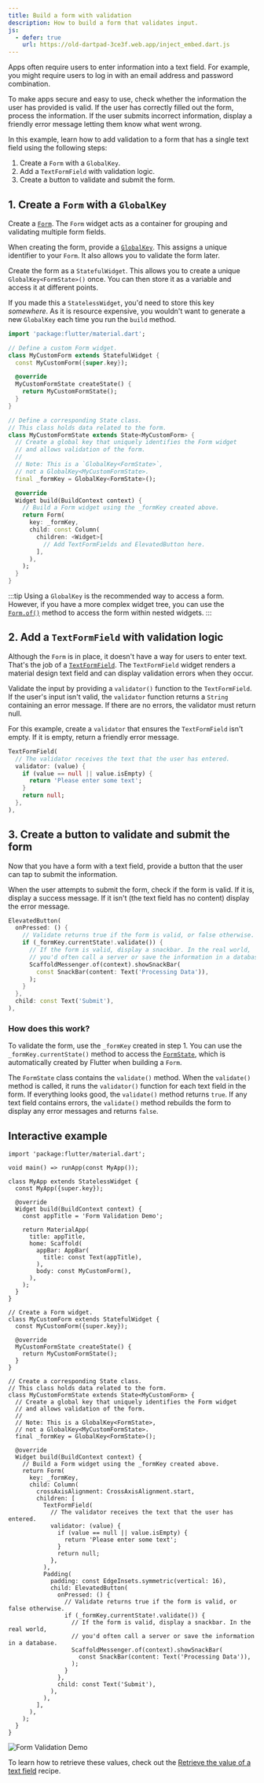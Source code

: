 ```yaml
---
title: Build a form with validation
description: How to build a form that validates input.
js:
  - defer: true
    url: https://old-dartpad-3ce3f.web.app/inject_embed.dart.js
---
```


<?code-excerpt path-base="cookbook/forms/validation"?>

Apps often require users to enter information into a text field.
For example, you might require users to log in with an email address
and password combination.

To make apps secure and easy to use, check whether the
information the user has provided is valid. If the user has correctly filled
out the form, process the information. If the user submits incorrect
information, display a friendly error message letting them know what went
wrong.

In this example, learn how to add validation to a form that has
a single text field using the following steps:

  1. Create a `Form` with a `GlobalKey`.
  2. Add a `TextFormField` with validation logic.
  3. Create a button to validate and submit the form.

## 1. Create a `Form` with a `GlobalKey`

Create a [`Form`][].
The `Form` widget acts as a container for grouping and
validating multiple form fields.

When creating the form, provide a [`GlobalKey`][].
This assigns a unique identifier to your `Form`.
It also allows you to validate the form later.

Create the form as a `StatefulWidget`.
This allows you to create a unique `GlobalKey<FormState>()` once.
You can then store it as a variable and access it at different points.

If you made this a `StatelessWidget`, you'd need to store this key *somewhere*.
As it is resource expensive, you wouldn't want to generate a new
`GlobalKey` each time you run the `build` method.

<?code-excerpt "lib/form.dart"?>
```dart
import 'package:flutter/material.dart';

// Define a custom Form widget.
class MyCustomForm extends StatefulWidget {
  const MyCustomForm({super.key});

  @override
  MyCustomFormState createState() {
    return MyCustomFormState();
  }
}

// Define a corresponding State class.
// This class holds data related to the form.
class MyCustomFormState extends State<MyCustomForm> {
  // Create a global key that uniquely identifies the Form widget
  // and allows validation of the form.
  //
  // Note: This is a `GlobalKey<FormState>`,
  // not a GlobalKey<MyCustomFormState>.
  final _formKey = GlobalKey<FormState>();

  @override
  Widget build(BuildContext context) {
    // Build a Form widget using the _formKey created above.
    return Form(
      key: _formKey,
      child: const Column(
        children: <Widget>[
          // Add TextFormFields and ElevatedButton here.
        ],
      ),
    );
  }
}
```

:::tip
Using a `GlobalKey` is the recommended way to access a form.
However, if you have a more complex widget tree,
you can use the [`Form.of()`][] method to
access the form within nested widgets.
:::

## 2. Add a `TextFormField` with validation logic

Although the `Form` is in place,
it doesn't have a way for users to enter text.
That's the job of a [`TextFormField`][].
The `TextFormField` widget renders a material design text field
and can display validation errors when they occur.

Validate the input by providing a `validator()` function to the
`TextFormField`. If the user's input isn't valid,
the `validator` function returns a `String` containing
an error message.
If there are no errors, the validator must return null.

For this example, create a `validator` that ensures the
`TextFormField` isn't empty. If it is empty,
return a friendly error message.

<?code-excerpt "lib/main.dart (TextFormField)"?>
```dart
TextFormField(
  // The validator receives the text that the user has entered.
  validator: (value) {
    if (value == null || value.isEmpty) {
      return 'Please enter some text';
    }
    return null;
  },
),
```

## 3. Create a button to validate and submit the form

Now that you have a form with a text field,
provide a button that the user can tap to submit the information.

When the user attempts to submit the form, check if the form is valid.
If it is, display a success message.
If it isn't (the text field has no content) display the error message.

<?code-excerpt "lib/main.dart (ElevatedButton)" replace="/^child\: //g"?>
```dart
ElevatedButton(
  onPressed: () {
    // Validate returns true if the form is valid, or false otherwise.
    if (_formKey.currentState!.validate()) {
      // If the form is valid, display a snackbar. In the real world,
      // you'd often call a server or save the information in a database.
      ScaffoldMessenger.of(context).showSnackBar(
        const SnackBar(content: Text('Processing Data')),
      );
    }
  },
  child: const Text('Submit'),
),
```

### How does this work?

To validate the form, use the `_formKey` created in
step 1. You can use the `_formKey.currentState()`
method to access the [`FormState`][],
which is automatically created by Flutter when building a `Form`.

The `FormState` class contains the `validate()` method.
When the `validate()` method is called, it runs the `validator()`
function for each text field in the form.
If everything looks good, the `validate()` method returns `true`.
If any text field contains errors, the `validate()` method
rebuilds the form to display any error messages and returns `false`.

## Interactive example

<?code-excerpt "lib/main.dart"?>
```run-dartpad:theme-light:mode-flutter:run-true:width-100%:height-600px:split-60:ga_id-interactive_example
import 'package:flutter/material.dart';

void main() => runApp(const MyApp());

class MyApp extends StatelessWidget {
  const MyApp({super.key});

  @override
  Widget build(BuildContext context) {
    const appTitle = 'Form Validation Demo';

    return MaterialApp(
      title: appTitle,
      home: Scaffold(
        appBar: AppBar(
          title: const Text(appTitle),
        ),
        body: const MyCustomForm(),
      ),
    );
  }
}

// Create a Form widget.
class MyCustomForm extends StatefulWidget {
  const MyCustomForm({super.key});

  @override
  MyCustomFormState createState() {
    return MyCustomFormState();
  }
}

// Create a corresponding State class.
// This class holds data related to the form.
class MyCustomFormState extends State<MyCustomForm> {
  // Create a global key that uniquely identifies the Form widget
  // and allows validation of the form.
  //
  // Note: This is a GlobalKey<FormState>,
  // not a GlobalKey<MyCustomFormState>.
  final _formKey = GlobalKey<FormState>();

  @override
  Widget build(BuildContext context) {
    // Build a Form widget using the _formKey created above.
    return Form(
      key: _formKey,
      child: Column(
        crossAxisAlignment: CrossAxisAlignment.start,
        children: [
          TextFormField(
            // The validator receives the text that the user has entered.
            validator: (value) {
              if (value == null || value.isEmpty) {
                return 'Please enter some text';
              }
              return null;
            },
          ),
          Padding(
            padding: const EdgeInsets.symmetric(vertical: 16),
            child: ElevatedButton(
              onPressed: () {
                // Validate returns true if the form is valid, or false otherwise.
                if (_formKey.currentState!.validate()) {
                  // If the form is valid, display a snackbar. In the real world,
                  // you'd often call a server or save the information in a database.
                  ScaffoldMessenger.of(context).showSnackBar(
                    const SnackBar(content: Text('Processing Data')),
                  );
                }
              },
              child: const Text('Submit'),
            ),
          ),
        ],
      ),
    );
  }
}
```

<noscript>
  <img src="/assets/images/docs/cookbook/form-validation.gif" alt="Form Validation Demo" class="site-mobile-screenshot" />
</noscript>

To learn how to retrieve these values, check out the
[Retrieve the value of a text field][] recipe.


[Retrieve the value of a text field]: /cookbook/forms/retrieve-input
[`Form`]: {{site.api}}/flutter/widgets/Form-class.html
[`Form.of()`]: {{site.api}}/flutter/widgets/Form/of.html
[`FormState`]: {{site.api}}/flutter/widgets/FormState-class.html
[`GlobalKey`]: {{site.api}}/flutter/widgets/GlobalKey-class.html
[`TextFormField`]: {{site.api}}/flutter/material/TextFormField-class.html
